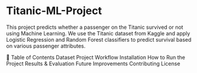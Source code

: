 # Titanic-ML-Project
This project predicts whether a passenger on the Titanic survived or not using Machine Learning. We use the Titanic dataset from Kaggle and apply Logistic Regression and Random Forest classifiers to predict survival based on various passenger attributes.

📂 Table of Contents
Dataset
Project Workflow
Installation
How to Run the Project
Results & Evaluation
Future Improvements
Contributing
License
